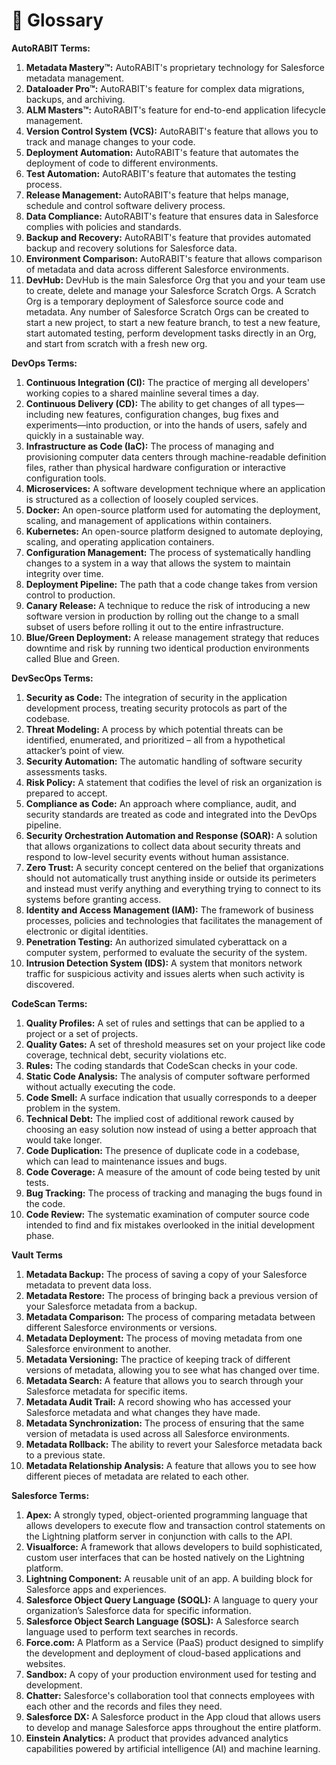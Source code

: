 # 📙 Glossary

**AutoRABIT Terms:**

1. **Metadata Mastery™:** AutoRABIT's proprietary technology for Salesforce metadata management.
2. **Dataloader Pro™:** AutoRABIT's feature for complex data migrations, backups, and archiving.
3. **ALM Masters™:** AutoRABIT's feature for end-to-end application lifecycle management.
4. **Version Control System (VCS):** AutoRABIT's feature that allows you to track and manage changes to your code.
5. **Deployment Automation:** AutoRABIT's feature that automates the deployment of code to different environments.
6. **Test Automation:** AutoRABIT's feature that automates the testing process.
7. **Release Management:** AutoRABIT's feature that helps manage, schedule and control software delivery process.
8. **Data Compliance:** AutoRABIT's feature that ensures data in Salesforce complies with policies and standards.
9. **Backup and Recovery:** AutoRABIT's feature that provides automated backup and recovery solutions for Salesforce data.
10. **Environment Comparison:** AutoRABIT's feature that allows comparison of metadata and data across different Salesforce environments.
11. **DevHub:** DevHub is the main Salesforce Org that you and your team use to create, delete and manage your Salesforce Scratch Orgs. A Scratch Org is a temporary deployment of Salesforce source code and metadata. Any number of Salesforce Scratch Orgs can be created to start a new project, to start a new feature branch, to test a new feature, start automated testing, perform development tasks directly in an Org, and start from scratch with a fresh new org.

**DevOps Terms:**

1. **Continuous Integration (CI):** The practice of merging all developers' working copies to a shared mainline several times a day.
2. **Continuous Delivery (CD):** The ability to get changes of all types—including new features, configuration changes, bug fixes and experiments—into production, or into the hands of users, safely and quickly in a sustainable way.
3. **Infrastructure as Code (IaC):** The process of managing and provisioning computer data centers through machine-readable definition files, rather than physical hardware configuration or interactive configuration tools.
4. **Microservices:** A software development technique where an application is structured as a collection of loosely coupled services.
5. **Docker:** An open-source platform used for automating the deployment, scaling, and management of applications within containers.
6. **Kubernetes:** An open-source platform designed to automate deploying, scaling, and operating application containers.
7. **Configuration Management:** The process of systematically handling changes to a system in a way that allows the system to maintain integrity over time.
8. **Deployment Pipeline:** The path that a code change takes from version control to production.
9. **Canary Release:** A technique to reduce the risk of introducing a new software version in production by rolling out the change to a small subset of users before rolling it out to the entire infrastructure.
10. **Blue/Green Deployment:** A release management strategy that reduces downtime and risk by running two identical production environments called Blue and Green.

**DevSecOps Terms:**

1. **Security as Code:** The integration of security in the application development process, treating security protocols as part of the codebase.
2. **Threat Modeling:** A process by which potential threats can be identified, enumerated, and prioritized – all from a hypothetical attacker’s point of view.
3. **Security Automation:** The automatic handling of software security assessments tasks.
4. **Risk Policy:** A statement that codifies the level of risk an organization is prepared to accept.
5. **Compliance as Code:** An approach where compliance, audit, and security standards are treated as code and integrated into the DevOps pipeline.
6. **Security Orchestration Automation and Response (SOAR):** A solution that allows organizations to collect data about security threats and respond to low-level security events without human assistance.
7. **Zero Trust:** A security concept centered on the belief that organizations should not automatically trust anything inside or outside its perimeters and instead must verify anything and everything trying to connect to its systems before granting access.
8. **Identity and Access Management (IAM):** The framework of business processes, policies and technologies that facilitates the management of electronic or digital identities.
9. **Penetration Testing:** An authorized simulated cyberattack on a computer system, performed to evaluate the security of the system.
10. **Intrusion Detection System (IDS):** A system that monitors network traffic for suspicious activity and issues alerts when such activity is discovered.

**CodeScan Terms:**

1. **Quality Profiles:** A set of rules and settings that can be applied to a project or a set of projects.
2. **Quality Gates:** A set of threshold measures set on your project like code coverage, technical debt, security violations etc.
3. **Rules:** The coding standards that CodeScan checks in your code.
4. **Static Code Analysis:** The analysis of computer software performed without actually executing the code.
5. **Code Smell:** A surface indication that usually corresponds to a deeper problem in the system.
6. **Technical Debt:** The implied cost of additional rework caused by choosing an easy solution now instead of using a better approach that would take longer.
7. **Code Duplication:** The presence of duplicate code in a codebase, which can lead to maintenance issues and bugs.
8. **Code Coverage:** A measure of the amount of code being tested by unit tests.
9. **Bug Tracking:** The process of tracking and managing the bugs found in the code.
10. **Code Review:** The systematic examination of computer source code intended to find and fix mistakes overlooked in the initial development phase.

**Vault Terms**

1. **Metadata Backup:** The process of saving a copy of your Salesforce metadata to prevent data loss.
2. **Metadata Restore:** The process of bringing back a previous version of your Salesforce metadata from a backup.
3. **Metadata Comparison:** The process of comparing metadata between different Salesforce environments or versions.
4. **Metadata Deployment:** The process of moving metadata from one Salesforce environment to another.
5. **Metadata Versioning:** The practice of keeping track of different versions of metadata, allowing you to see what has changed over time.
6. **Metadata Search:** A feature that allows you to search through your Salesforce metadata for specific items.
7. **Metadata Audit Trail:** A record showing who has accessed your Salesforce metadata and what changes they have made.
8. **Metadata Synchronization:** The process of ensuring that the same version of metadata is used across all Salesforce environments.
9. **Metadata Rollback:** The ability to revert your Salesforce metadata back to a previous state.
10. **Metadata Relationship Analysis:** A feature that allows you to see how different pieces of metadata are related to each other.

**Salesforce Terms:**

1. **Apex:** A strongly typed, object-oriented programming language that allows developers to execute flow and transaction control statements on the Lightning platform server in conjunction with calls to the API.
2. **Visualforce:** A framework that allows developers to build sophisticated, custom user interfaces that can be hosted natively on the Lightning platform.
3. **Lightning Component:** A reusable unit of an app. A building block for Salesforce apps and experiences.
4. **Salesforce Object Query Language (SOQL):** A language to query your organization’s Salesforce data for specific information.
5. **Salesforce Object Search Language (SOSL):** A Salesforce search language used to perform text searches in records.
6. **Force.com:** A Platform as a Service (PaaS) product designed to simplify the development and deployment of cloud-based applications and websites.
7. **Sandbox:** A copy of your production environment used for testing and development.
8. **Chatter:** Salesforce's collaboration tool that connects employees with each other and the records and files they need.
9. **Salesforce DX:** A Salesforce product in the App cloud that allows users to develop and manage Salesforce apps throughout the entire platform.
10. **Einstein Analytics:** A product that provides advanced analytics capabilities powered by artificial intelligence (AI) and machine learning.
